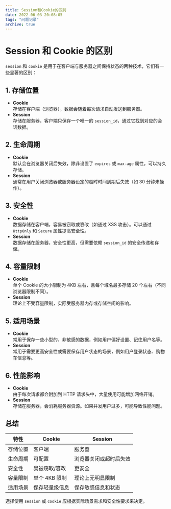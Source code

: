 ```yaml
---
title: Session和Cookie的区别
date: 2022-06-03 20:08:05
tags: "问题记录"
archive: true
---
```


# Session 和 Cookie 的区别

`session` 和 `cookie` 是用于在客户端与服务器之间保持状态的两种技术，它们有一些显著的区别：

## 1. 存储位置

- **Cookie**  
  存储在客户端（浏览器），数据会随着每次请求自动发送到服务器。
- **Session**  
  存储在服务器，客户端只保存一个唯一的 `session_id`，通过它找到对应的会话数据。

## 2. 生命周期

- **Cookie**  
  默认会在浏览器关闭后失效，除非设置了 `expires` 或 `max-age` 属性，可以持久存储。
- **Session**  
  通常在用户关闭浏览器或服务器设定的超时时间到期后失效（如 30 分钟未操作）。

## 3. 安全性

- **Cookie**  
  数据存储在客户端，容易被窃取或篡改（如通过 XSS 攻击）。可以通过 `HttpOnly` 和 `Secure` 属性提高安全性。
- **Session**  
  数据存储在服务器，安全性更高，但需要依赖 `session_id` 的安全传递和存储。

## 4. 容量限制

- **Cookie**  
  单个 Cookie 的大小限制为 4KB 左右，且每个域名最多存储 20 个左右（不同浏览器限制不同）。
- **Session**  
  理论上不受容量限制，实际受服务器内存或存储空间的影响。

## 5. 适用场景

- **Cookie**  
  常用于保存一些小型的、非敏感的数据，例如用户偏好设置、记住用户名等。
- **Session**  
  常用于需要更高安全性或需要保存用户状态的场景，例如用户登录状态、购物车信息等。

## 6. 性能影响

- **Cookie**  
  由于每次请求都会附加到 HTTP 请求头中，大量使用可能增加网络开销。
- **Session**  
  存储在服务器，会消耗服务器资源。如果并发用户过多，可能导致性能问题。

## 总结

| 特性     | Cookie         | Session                |
| -------- | -------------- | ---------------------- |
| 存储位置 | 客户端         | 服务器                 |
| 生命周期 | 可配置         | 浏览器关闭或超时后失效 |
| 安全性   | 易被窃取/篡改  | 更安全                 |
| 容量限制 | 单个 4KB 限制  | 理论上无明显限制       |
| 适用场景 | 保存轻量级信息 | 保存敏感信息和状态     |

选择使用 `session` 或 `cookie` 应根据实际场景需求和安全性要求来决定。
